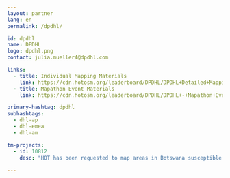 ```yaml
---
layout: partner
lang: en
permalink: /dpdhl/

id: dpdhl
name: DPDHL
logo: dpdhl.png
contact: julia.mueller4@dpdhl.com

links:
  - title: Individual Mapping Materials
    link: https://cdn.hotosm.org/leaderboard/DPDHL/DPDHL+Detailed+Mapping+how+to+guide.pdf
  - title: Mapathon Event Materials
    link: https://cdn.hotosm.org/leaderboard/DPDHL/DPDHL+-+Mapathon+Event+Materials.zip

primary-hashtag: dpdhl
subhashtags:
  - dhl-ap
  - dhl-emea
  - dhl-am

tm-projects:
  - id: 10812
    desc: "HOT has been requested to map areas in Botswana susceptible to, or identified as impacted, by the COVID-19 outbreak. Please join our global effort to help control this disease by mapping on this project."
    
---
```

